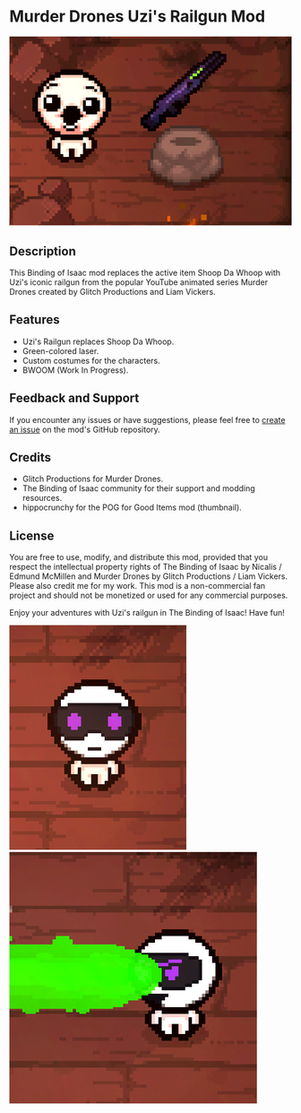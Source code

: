 # Murder Drones Uzi's Railgun Mod

![Uzi's Railgun](Gun_Pog.png)

## Description
This Binding of Isaac mod replaces the active item Shoop Da Whoop with Uzi's iconic railgun from the popular YouTube animated series Murder Drones created by Glitch Productions and Liam Vickers.

## Features
- Uzi's Railgun replaces Shoop Da Whoop.
- Green-colored laser.
- Custom costumes for the characters.
- BWOOM (Work In Progress).

## Feedback and Support
If you encounter any issues or have suggestions, please feel free to [create an issue](#) on the mod's GitHub repository.

## Credits
- Glitch Productions for Murder Drones.
- The Binding of Isaac community for their support and modding resources.
- hippocrunchy for the POG for Good Items mod (thumbnail).

## License
You are free to use, modify, and distribute this mod, provided that you respect the intellectual property rights of The Binding of Isaac by Nicalis / Edmund McMillen and Murder Drones by Glitch Productions / Liam Vickers. Please also credit me for my work. This mod is a non-commercial fan project and should not be monetized or used for any commercial purposes.

Enjoy your adventures with Uzi's railgun in The Binding of Isaac! Have fun!

![Costume](Skin.png)
![Bwooom](Gun_Shoot.png)
